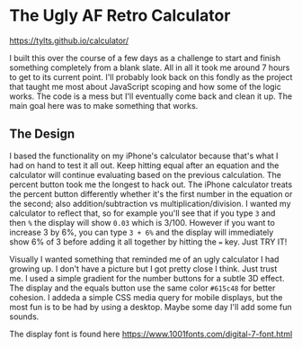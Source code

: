 # The Ugly AF Retro Calculator

https://tylts.github.io/calculator/

I built this over the course of a few days as a challenge to start and finish something completely from a blank slate. All in all it took me around 7 hours to get to its current point. I'll probably look back on this fondly as the project that taught me most about JavaScript scoping and how some of the logic works. The code is a mess but I'll eventually come back and clean it up. The main goal here was to make something that works.

## The Design

I based the functionality on my iPhone's calculator because that's what I had on hand to test it all out. Keep hitting equal after an equation and the calculator will continue evaluating based on the previous calculation. The percent button took me the longest to hack out. The iPhone calculator treats the percent button differently whether it's the first number in the equation or the second; also addition/subtraction vs multiplication/division. I wanted my calculator to reflect that, so for example you'll see that if you type `3` and then `%` the display will show `0.03` which is 3/100. However if you want to increase 3 by 6%, you can type `3 + 6%` and the display will immediately show 6% of 3 before adding it all together by hitting the `=` key. Just TRY IT!

Visually I wanted something that reminded me of an ugly calculator I had growing up. I don't have a picture but I got pretty close I think. Just trust me. I used a simple gradient for the number buttons for a subtle 3D effect. The display and the equals button use the same color `#615c48` for better cohesion. I addeda a simple CSS media query for mobile displays, but the most fun is to be had by using a desktop. Maybe some day I'll add some fun sounds.

The display font is found here https://www.1001fonts.com/digital-7-font.html
